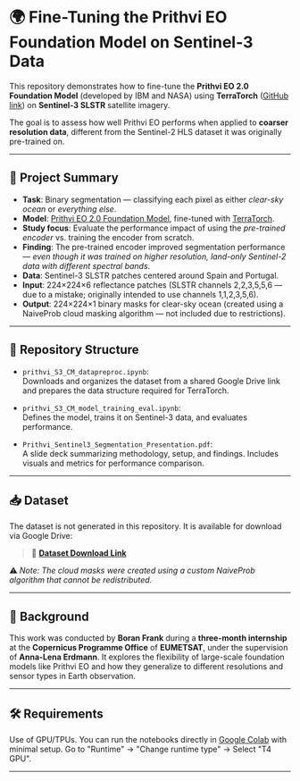 # 🌍 Fine-Tuning the Prithvi EO Foundation Model on Sentinel-3 Data

This repository demonstrates how to fine-tune the **Prithvi EO 2.0 Foundation Model** (developed by IBM and NASA) using **TerraTorch** ([GitHub link](https://github.com/IBM/terratorch)) on **Sentinel-3 SLSTR** satellite imagery.

The goal is to assess how well Prithvi EO performs when applied to **coarser resolution data**, different from the Sentinel-2 HLS dataset it was originally pre-trained on.

---

## 📌 Project Summary

- **Task**: Binary segmentation — classifying each pixel as either *clear-sky ocean* or *everything else*.
- **Model**: [Prithvi EO 2.0 Foundation Model](https://arxiv.org/abs/2412.02732), fine-tuned with [TerraTorch](https://github.com/ibm/terratorch).
- **Study focus**: Evaluate the performance impact of using the *pre-trained encoder* vs. training the encoder from scratch.
- **Finding**: The pre-trained encoder improved segmentation performance — *even though it was trained on higher resolution, land-only Sentinel-2 data with different spectral bands*.
- **Data**: Sentinel-3 SLSTR patches centered around Spain and Portugal.
- **Input**: 224×224×6 reflectance patches (SLSTR channels 2,2,3,5,5,6 — due to a mistake; originally intended to use channels 1,1,2,3,5,6).
- **Output**: 224×224×1 binary masks for clear-sky ocean (created using a NaiveProb cloud masking algorithm — not included due to restrictions).

---

## 📂 Repository Structure

- `prithvi_S3_CM_datapreproc.ipynb`:  
  Downloads and organizes the dataset from a shared Google Drive link and prepares the data structure required for TerraTorch.

- `prithvi_S3_CM_model_training_eval.ipynb`:  
  Defines the model, trains it on Sentinel-3 data, and evaluates performance.

- `Prithvi_Sentinel3_Segmentation_Presentation.pdf`:  
  A slide deck summarizing methodology, setup, and findings. Includes visuals and metrics for performance comparison.

---

## 📥 Dataset

The dataset is not generated in this repository. It is available for download via Google Drive:

> 📎 **[Dataset Download Link](https://drive.google.com/file/d/1JeY917uXpGrHTyuWLvA5A8n4VG2us8gs/view?usp=sharing)**

⚠️ *Note: The cloud masks were created using a custom NaiveProb algorithm that cannot be redistributed.*

---

## 🧠 Background

This work was conducted by **Boran Frank** during a **three-month internship** at the **Copernicus Programme Office** of **EUMETSAT**, under the supervision of **Anna-Lena Erdmann**. It explores the flexibility of large-scale foundation models like Prithvi EO and how they generalize to different resolutions and sensor types in Earth observation.

---

## 🛠 Requirements

Use of GPU/TPUs. You can run the notebooks directly in [Google Colab](https://colab.research.google.com/) with minimal setup. Go to "Runtime" -> "Change runtime type" -> Select "T4 GPU".

---
